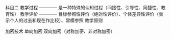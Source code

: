 科目二
教学过程 ———— 是一种特殊的认知过程（间接性、引导性、简捷性、教育性）
教学评价 ———— 目标参照性评价（绝对性评价）、个体差异性评价（表示个人的过去和现在作比较）、常模参照
教学原则



加密技术
单向加密
双向加密（对称加密、非对称加密）
